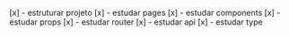 [x] - estruturar projeto
[x] - estudar pages
[x] - estudar components
[x] - estudar props
[x] - estudar router
[x] - estudar api
[x] - estudar type

